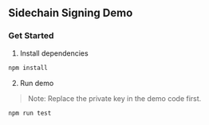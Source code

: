 ## Sidechain Signing Demo

### Get Started

1. Install dependencies

```sh
npm install
```

2. Run demo

> Note: Replace the private key in the demo code first.

```sh
npm run test
```
